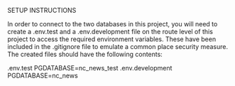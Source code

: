 SETUP INSTRUCTIONS

In order to connect to the two databases in this project, you will need to create a .env.test and a .env.development file on the route level of this project to access the required environment variables. These have been included in the .gitignore file to emulate a common place security measure. The created files should have the following contents:

.env.test
PGDATABASE=nc_news_test
.env.development
PGDATABASE=nc_news